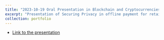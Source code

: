 ```yaml
---
title: "2023-10-19 Oral Presentation in Blockchain and Cryptocurrencies Conference (B2C): Presentation of Securing Privacy in offline payment for retail Central Bank Digital Currency: A Comprehensive Framework"
excerpt: "Presentation of Securing Privacy in offline payment for retail Central Bank Digital Currency: A Comprehensive Framework."
collection: portfolio
---
```


* [Link to the presentation](http://olivieratangana.github.io/files/Oral_presentation_B2Conference.pdf)

